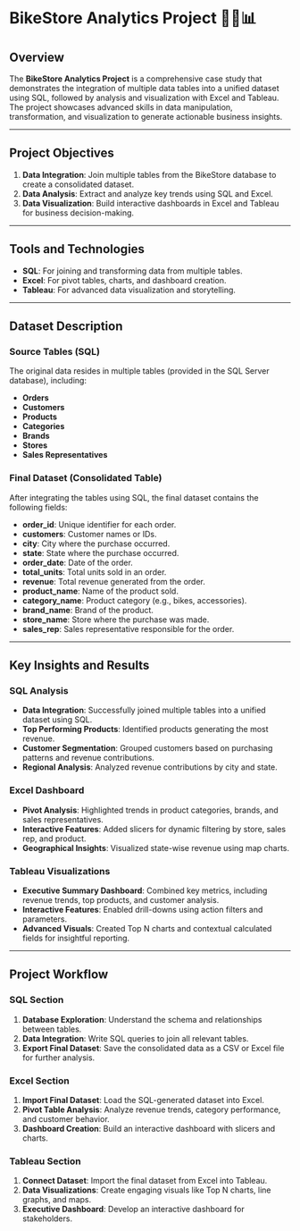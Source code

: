 # BikeStore Analytics Project 🚴‍♂️📊

## Overview
The **BikeStore Analytics Project** is a comprehensive case study that demonstrates the integration of multiple data tables into a unified dataset using SQL, followed by analysis and visualization with Excel and Tableau. The project showcases advanced skills in data manipulation, transformation, and visualization to generate actionable business insights.

---

## Project Objectives
1. **Data Integration**: Join multiple tables from the BikeStore database to create a consolidated dataset.
2. **Data Analysis**: Extract and analyze key trends using SQL and Excel.
3. **Data Visualization**: Build interactive dashboards in Excel and Tableau for business decision-making.

---

## Tools and Technologies
- **SQL**: For joining and transforming data from multiple tables.
- **Excel**: For pivot tables, charts, and dashboard creation.
- **Tableau**: For advanced data visualization and storytelling.

---

## Dataset Description
### Source Tables (SQL)
The original data resides in multiple tables (provided in the SQL Server database), including:
- **Orders**
- **Customers**
- **Products**
- **Categories**
- **Brands**
- **Stores**
- **Sales Representatives**

### Final Dataset (Consolidated Table)
After integrating the tables using SQL, the final dataset contains the following fields:
- **order_id**: Unique identifier for each order.
- **customers**: Customer names or IDs.
- **city**: City where the purchase occurred.
- **state**: State where the purchase occurred.
- **order_date**: Date of the order.
- **total_units**: Total units sold in an order.
- **revenue**: Total revenue generated from the order.
- **product_name**: Name of the product sold.
- **category_name**: Product category (e.g., bikes, accessories).
- **brand_name**: Brand of the product.
- **store_name**: Store where the purchase was made.
- **sales_rep**: Sales representative responsible for the order.

---

## Key Insights and Results
### SQL Analysis
- **Data Integration**: Successfully joined multiple tables into a unified dataset using SQL.
- **Top Performing Products**: Identified products generating the most revenue.
- **Customer Segmentation**: Grouped customers based on purchasing patterns and revenue contributions.
- **Regional Analysis**: Analyzed revenue contributions by city and state.

### Excel Dashboard
- **Pivot Analysis**: Highlighted trends in product categories, brands, and sales representatives.
- **Interactive Features**: Added slicers for dynamic filtering by store, sales rep, and product.
- **Geographical Insights**: Visualized state-wise revenue using map charts.

### Tableau Visualizations
- **Executive Summary Dashboard**: Combined key metrics, including revenue trends, top products, and customer analysis.
- **Interactive Features**: Enabled drill-downs using action filters and parameters.
- **Advanced Visuals**: Created Top N charts and contextual calculated fields for insightful reporting.

---

## Project Workflow
### SQL Section
1. **Database Exploration**: Understand the schema and relationships between tables.
2. **Data Integration**: Write SQL queries to join all relevant tables.
3. **Export Final Dataset**: Save the consolidated data as a CSV or Excel file for further analysis.

### Excel Section
1. **Import Final Dataset**: Load the SQL-generated dataset into Excel.
2. **Pivot Table Analysis**: Analyze revenue trends, category performance, and customer behavior.
3. **Dashboard Creation**: Build an interactive dashboard with slicers and charts.

### Tableau Section
1. **Connect Dataset**: Import the final dataset from Excel into Tableau.
2. **Data Visualizations**: Create engaging visuals like Top N charts, line graphs, and maps.
3. **Executive Dashboard**: Develop an interactive dashboard for stakeholders.
